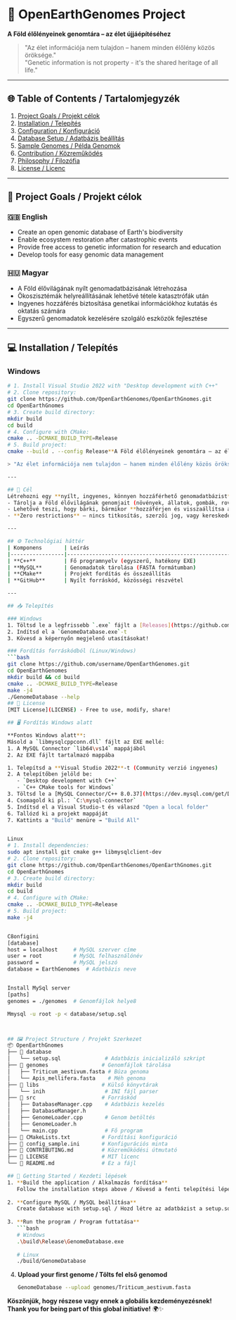 # 🌱 OpenEarthGenomes Project  
**A Föld élőlényeinek genomtára – az élet újjáépítéséhez**  

> "Az élet információja nem tulajdon – hanem minden élőlény közös öröksége."  
> "Genetic information is not property - it's the shared heritage of all life."  

---

## 🌐 Table of Contents / Tartalomjegyzék
1. [Project Goals / Projekt célok](#-project-goals--projekt-célok)
2. [Installation / Telepítés](#-installation--telepítés)
3. [Configuration / Konfiguráció](#%EF%B8%8F-configuration--konfiguráció)
4. [Database Setup / Adatbázis beállítás](#-database-setup--adatbázis-beállítás)
5. [Sample Genomes / Példa Genomok](#-sample-genomes--példa-genomok)
6. [Contribution / Közreműködés](#-contribution--közreműködés)
7. [Philosophy / Filozófia](#-philosophy--filozófia)
8. [License / Licenc](#-license--licenc)

---

## 🎯 Project Goals / Projekt célok
### 🇬🇧 English
- Create an open genomic database of Earth's biodiversity
- Enable ecosystem restoration after catastrophic events
- Provide free access to genetic information for research and education
- Develop tools for easy genomic data management

### 🇭🇺 Magyar
- A Föld élővilágának nyílt genomadatbázisának létrehozása
- Ökoszisztémák helyreállításának lehetővé tétele katasztrófák után
- Ingyenes hozzáférés biztosítása genetikai információkhoz kutatás és oktatás számára
- Egyszerű genomadatok kezelésére szolgáló eszközök fejlesztése

---

## 💻 Installation / Telepítés
### Windows
```bash
# 1. Install Visual Studio 2022 with "Desktop development with C++"
# 2. Clone repository:
git clone https://github.com/OpenEarthGenomes/OpenEarthGnomes.git
cd OpenEarthGnomes
# 3. Create build directory:
mkdir build
cd build
# 4. Configure with CMake:
cmake .. -DCMAKE_BUILD_TYPE=Release
# 5. Build project:
cmake --build . --config Release**A Föld élőlényeinek genomtára – az élet újjáépítéséhez atomkatasztrófa után**  

> "Az élet információja nem tulajdon – hanem minden élőlény közös öröksége."  

---

## 🚀 Cél
Létrehozni egy **nyílt, ingyenes, könnyen hozzáférhető genomadatbázist**, amely:  
- Tárolja a Föld élővilágának genomjait (növények, állatok, gombák, rovarok)  
- Lehetővé teszi, hogy bárki, bármikor **hozzáférjen és visszaállítsa az ökoszisztémát**  
- **Zero restrictions** – nincs titkosítás, szerzői jog, vagy kereskedelmi korlátozás  

---

## ⚙️ Technológiai háttér
| Komponens       | Leírás                                                                 |
|-----------------|------------------------------------------------------------------------|
| **C++**         | Fő programnyelv (egyszerű, hatékony EXE)                              |
| **MySQL**       | Genomadatok tárolása (FASTA formátumban)                               |
| **CMake**       | Projekt fordítás és összeállítás                                      |
| **GitHub**      | Nyílt forráskód, közösségi részvétel                                  |

---

## 📥 Telepítés

### Windows
1. Töltsd le a legfrissebb `.exe` fájlt a [Releases](https://github.com/username/OpenEarthGenomes/releases) részlegből  
2. Indítsd el a `GenomeDatabase.exe`-t  
3. Kövesd a képernyőn megjelenő utasításokat!  

### Fordítás forráskódból (Linux/Windows)
```bash
git clone https://github.com/username/OpenEarthGenomes.git
cd OpenEarthGenomes
mkdir build && cd build
cmake .. -DCMAKE_BUILD_TYPE=Release
make -j4
./GenomeDatabase --help
## 📜 License  
[MIT License](LICENSE) - Free to use, modify, share!

## 🖥️ Fordítás Windows alatt

**Fontos Windows alatt**: 
Másold a `libmysqlcppconn.dll` fájlt az EXE mellé:
1. A MySQL Connector `lib64\vs14` mappájából
2. Az EXE fájlt tartalmazó mappába

1. Telepítsd a **Visual Studio 2022**-t (Community verzió ingyenes)
2. A telepítőben jelöld be:
   - `Desktop development with C++`
   - `C++ CMake tools for Windows`
3. Töltsd le a [MySQL Connector/C++ 8.0.37](https://dev.mysql.com/get/Downloads/Connector-C++/mysql-connector-c++-8.0.37-winx64.zip) fájlt
4. Csomagold ki pl.: `C:\mysql-connector`
5. Indítsd el a Visual Studio-t és válaszd "Open a local folder"
6. Tallózd ki a projekt mappáját
7. Kattints a "Build" menüre → "Build All"


Linux
# 1. Install dependencies:
sudo apt install git cmake g++ libmysqlclient-dev
# 2. Clone repository:
git clone https://github.com/OpenEarthGenomes/OpenEarthGnomes.git
cd OpenEarthGnomes
# 3. Create build directory:
mkdir build
cd build
# 4. Configure with CMake:
cmake .. -DCMAKE_BUILD_TYPE=Release
# 5. Build project:
make -j4


C8onfigini
[database]
host = localhost     # MySQL szerver címe
user = root          # MySQL felhasználónév
password =           # MySQL jelszó
database = EarthGenomes  # Adatbázis neve


Install MySql server
[paths]
genomes = ./genomes  # Genomfájlok helye8

Mmysql -u root -p < database/setup.sql



## 🖼️ Project Structure / Projekt Szerkezet
📦 OpenEarthGnomes
├── 📂 database
│   └── setup.sql              # Adatbázis inicializáló szkript
├── 📂 genomes                 # Genomfájlok tárolása
│   ├── Triticum_aestivum.fasta # Búza genoma
│   └── Apis_mellifera.fasta    # Méh genoma
├── 📂 libs                    # Külső könyvtárak
│   └── inih                   # INI fájl parser
├── 📂 src                     # Forráskód
│   ├── DatabaseManager.cpp    # Adatbázis kezelés
│   ├── DatabaseManager.h      
│   ├── GenomeLoader.cpp       # Genom betöltés
│   ├── GenomeLoader.h         
│   └── main.cpp               # Fő program
├── 📜 CMakeLists.txt          # Fordítási konfiguráció
├── 📜 config_sample.ini       # Konfigurációs minta
├── 📜 CONTRIBUTING.md         # Közreműködési útmutató
├── 📜 LICENSE                 # MIT licenc
└── 📜 README.md               # Ez a fájl

## 🚀 Getting Started / Kezdeti lépések
1. **Build the application / Alkalmazás fordítása**  
   Follow the installation steps above / Kövesd a fenti telepítési lépéseket
   
2. **Configure MySQL / MySQL beállítása**  
   Create database with setup.sql / Hozd létre az adatbázist a setup.sql segítségével
   
3. **Run the program / Program futtatása**  
   ```bash
   # Windows
   .\build\Release\GenomeDatabase.exe
   
   # Linux
   ./build/GenomeDatabase
   ```

4. **Upload your first genome / Tölts fel első genomod**  
   ```bash
   GenomeDatabase --upload genomes/Triticum_aestivum.fasta
   ```

**Köszönjük, hogy részese vagy ennek a globális kezdeményezésnek!**  
**Thank you for being part of this global initiative!** 🌍✨
